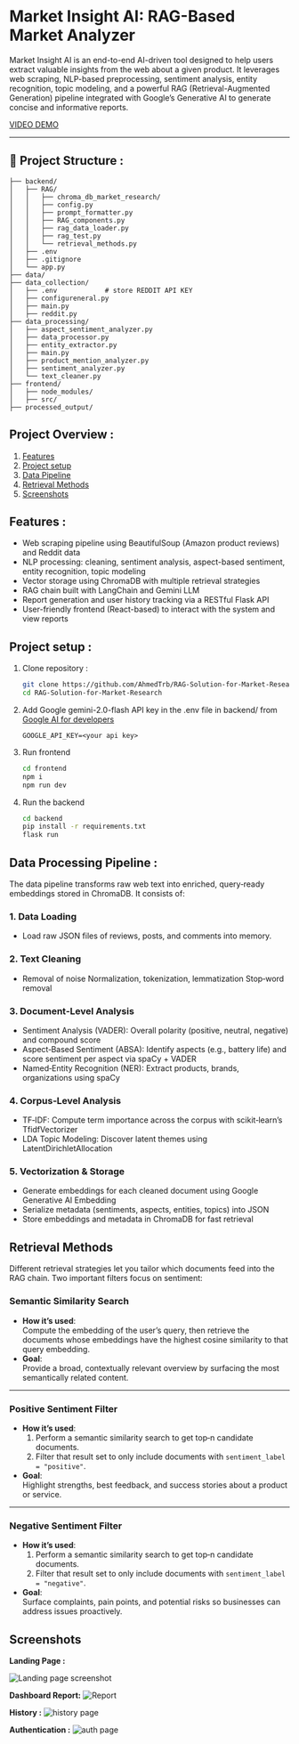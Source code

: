 # Market Insight AI: RAG-Based Market Analyzer

Market Insight AI is an end-to-end AI-driven tool designed to help users extract valuable insights from the web about a given product. It leverages web scraping, NLP-based preprocessing, sentiment analysis, entity recognition, topic modeling, and a powerful RAG (Retrieval-Augmented Generation) pipeline integrated with Google’s Generative AI to generate concise and informative reports.


[VIDEO DEMO](https://drive.google.com/file/d/12H-9aLjTp0yeGsmuI4jTxzfNB5DTjgwr/view?usp=sharing)

***

## 📁 Project Structure :
```
├── backend/
│   ├── RAG/
│   │   ├── chroma_db_market_research/
│   │   ├── config.py
│   │   ├── prompt_formatter.py
│   │   ├── RAG_components.py
│   │   ├── rag_data_loader.py
│   │   ├── rag_test.py
│   │   └── retrieval_methods.py
│   ├── .env
│   ├── .gitignore
│   └── app.py
├── data/
├── data_collection/
│   ├── .env            # store REDDIT API KEY
│   ├── configureneral.py
│   ├── main.py
│   ├── reddit.py
├── data_processing/
│   ├── aspect_sentiment_analyzer.py
│   ├── data_processor.py
│   ├── entity_extractor.py
│   ├── main.py
│   ├── product_mention_analyzer.py
│   ├── sentiment_analyzer.py
│   └── text_cleaner.py
├── frontend/
│   ├── node_modules/
│   ├── src/
├── processed_output/
```
## Project Overview :
1. [Features](#features-)
2. [Project setup](#project-setup-)
3. [Data Pipeline](#data-processing-pipeline-)
4. [Retrieval Methods](#retrieval-methods)
5. [Screenshots](#screenshots)


## Features :

-  Web scraping pipeline using BeautifulSoup (Amazon product reviews) and Reddit data 
-  NLP processing: cleaning, sentiment analysis, aspect-based sentiment, entity recognition, topic modeling
-  Vector storage using ChromaDB with multiple retrieval strategies
-  RAG chain built with LangChain and Gemini LLM
-  Report generation and user history tracking via a RESTful Flask API
-  User-friendly frontend (React-based) to interact with the system and view reports

## Project setup :
1. Clone repository :
    ```bash
    git clone https://github.com/AhmedTrb/RAG-Solution-for-Market-Research
    cd RAG-Solution-for-Market-Research
    ```
2. Add Google gemini-2.0-flash API key in the .env file 
in backend/ from [Google AI for developers](https://ai.google.dev/gemini-api/docs/api-key)
    ```
    GOOGLE_API_KEY=<your api key>
    ```

3. Run frontend
    ```bash
    cd frontend
    npm i
    npm run dev
    ```

4. Run the backend
    ```bash
    cd backend 
    pip install -r requirements.txt
    flask run
    ```

## Data Processing Pipeline :
The data pipeline transforms raw web text into enriched, query‑ready embeddings stored in ChromaDB. It consists of:

### 1. Data Loading
- Load raw JSON files of reviews, posts, and comments into memory.
### 2. Text Cleaning
- Removal of noise Normalization, tokenization, lemmatization Stop‑word removal

### 3. Document‑Level Analysis
- Sentiment Analysis (VADER): Overall polarity (positive, neutral, negative) and compound score
- Aspect‑Based Sentiment (ABSA): Identify aspects (e.g., battery life) and score sentiment per aspect via spaCy + VADER
- Named‑Entity Recognition (NER): Extract products, brands, organizations using spaCy

### 4. Corpus‑Level Analysis

- TF‑IDF: Compute term importance across the corpus with scikit‑learn’s TfidfVectorizer
- LDA Topic Modeling: Discover latent themes using LatentDirichletAllocation

### 5. Vectorization & Storage

- Generate embeddings for each cleaned document using Google Generative AI Embedding
- Serialize metadata (sentiments, aspects, entities, topics) into JSON
- Store embeddings and metadata in ChromaDB for fast retrieval


## Retrieval Methods
Different retrieval strategies let you tailor which documents feed into the RAG chain. Two important filters focus on sentiment:

### Semantic Similarity Search
- **How it’s used**:  
  Compute the embedding of the user’s query, then retrieve the documents whose embeddings have the highest cosine similarity to that query embedding.  
- **Goal**:  
  Provide a broad, contextually relevant overview by surfacing the most semantically related content.

---

### Positive Sentiment Filter
- **How it’s used**:  
  1. Perform a semantic similarity search to get top‑n candidate documents.  
  2. Filter that result set to only include documents with `sentiment_label = "positive"`.  
- **Goal**:  
  Highlight strengths, best feedback, and success stories about a product or service.

---

### Negative Sentiment Filter
- **How it’s used**:  
  1. Perform a semantic similarity search to get top‑n candidate documents.  
  2. Filter that result set to only include documents with `sentiment_label = "negative"`.  
- **Goal**:  
  Surface complaints, pain points, and potential risks so businesses can address issues proactively.


## Screenshots 

**Landing Page :**

![Landing page screenshot](./assets/landingpage.png)

**Dashboard Report:**
![Report](./assets/report.png)

**History :**
![history page](./assets/history.png)

**Authentication :**
![auth page](./assets/auth.png)
